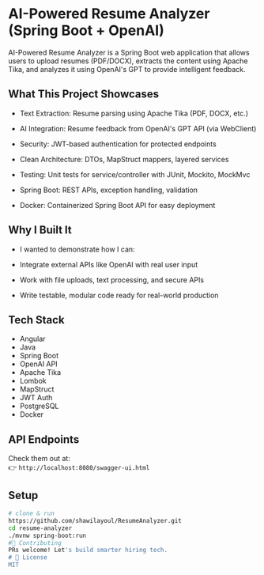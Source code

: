 #  AI-Powered Resume Analyzer (Spring Boot + OpenAI)
AI-Powered Resume Analyzer is a Spring Boot web application that allows users to upload resumes (PDF/DOCX), 
extracts the content using Apache Tika, and analyzes it using OpenAI's GPT to provide intelligent feedback.
##  What This Project Showcases
-  Text Extraction: Resume parsing using Apache Tika (PDF, DOCX, etc.)

-  AI Integration: Resume feedback from OpenAI's GPT API (via WebClient)

-  Security: JWT-based authentication for protected endpoints

-  Clean Architecture: DTOs, MapStruct mappers, layered services

-  Testing: Unit tests for service/controller with JUnit, Mockito, MockMvc

-  Spring Boot: REST APIs, exception handling, validation

-  Docker: Containerized Spring Boot API for easy deployment

##  Why I Built It
- I wanted to demonstrate how I can:

- Integrate external APIs like OpenAI with real user input

- Work with file uploads, text processing, and secure APIs

- Write testable, modular code ready for real-world production

##  Tech Stack
- Angular
- Java
- Spring Boot
- OpenAI API
- Apache Tika
- Lombok
- MapStruct
- JWT Auth
- PostgreSQL
- Docker

## API Endpoints
Check them out at:  
👉 `http://localhost:8080/swagger-ui.html`

##  Setup

```bash
# clone & run
https://github.com/shawilayoul/ResumeAnalyzer.git
cd resume-analyzer
./mvnw spring-boot:run
#🤝 Contributing
PRs welcome! Let's build smarter hiring tech.
# 📄 License
MIT